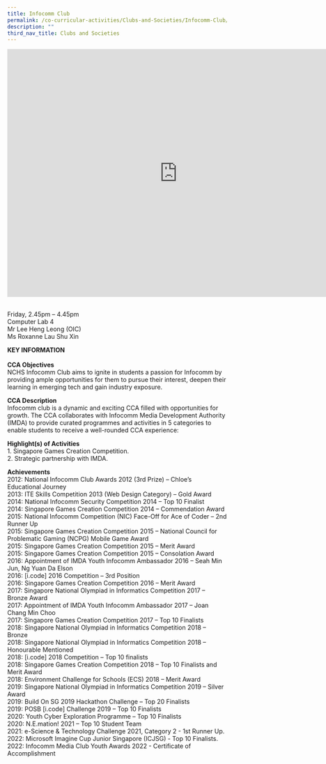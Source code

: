 ```yaml
---
title: Infocomm Club
permalink: /co-curricular-activities/Clubs-and-Societies/Infocomm-Club/
description: ""
third_nav_title: Clubs and Societies
---
```

<iframe allowfullscreen="true" height="569" width="780" frameborder="0" src="https://docs.google.com/presentation/d/e/2PACX-1vSlqcIgMlYvYpFo5VSwm21VwyRJtnaSVq5c4ZrkVSoHxZlubE40cSulOCxZwqg3x4A62XF5TTCMEQqG/embed?start=true&amp;loop=true&amp;delayms=5000"></iframe>

<br>Friday,  2.45pm – 4.45pm
<br>Computer Lab 4
<br>Mr Lee Heng Leong (OIC)
<br>Ms Roxanne Lau Shu Xin

**KEY INFORMATION**<br>
<br>**CCA Objectives**<br>
NCHS Infocomm Club aims to ignite in students a passion for Infocomm by providing ample opportunities for them to pursue their interest, deepen their learning in emerging tech and gain industry exposure.

**CCA Description**<br>
Infocomm club is a dynamic and exciting CCA filled with opportunities for growth. The CCA collaborates with Infocomm Media Development Authority (IMDA) to provide curated programmes and activities in 5 categories to enable students to receive a well-rounded CCA experience:







**Highlight(s) of Activities**<br>
1\. Singapore Games Creation Competition.<br>
2\. Strategic partnership with IMDA.

**Achievements**<br>
2012: National Infocomm Club Awards 2012 (3rd Prize) – Chloe’s Educational Journey<br>
2013: ITE Skills Competition 2013 (Web Design Category) – Gold Award<br>
2014: National Infocomm Security Competition 2014 – Top 10 Finalist<br>
2014: Singapore Games Creation Competition 2014 – Commendation Award<br>
2015: National Infocomm Competition (NIC) Face-Off for Ace of Coder – 2nd Runner Up<br>
2015: Singapore Games Creation Competition 2015 – National Council for Problematic Gaming (NCPG) Mobile Game Award<br>
2015: Singapore Games Creation Competition 2015 – Merit Award<br>
2015: Singapore Games Creation Competition 2015 – Consolation Award<br>
2016: Appointment of IMDA Youth Infocomm Ambassador 2016 – Seah Min Jun, Ng Yuan Da Elson<br>
2016: \[i.code\] 2016 Competition – 3rd Position<br>
2016: Singapore Games Creation Competition 2016 – Merit Award<br>
2017: Singapore National Olympiad in Informatics Competition 2017 – Bronze Award<br>
2017: Appointment of IMDA Youth Infocomm Ambassador 2017 – Joan Chang Min Choo<br>
2017: Singapore Games Creation Competition 2017 – Top 10 Finalists<br>
2018: Singapore National Olympiad in Informatics Competition 2018 – Bronze<br>
2018: Singapore National Olympiad in Informatics Competition 2018 – Honourable Mentioned<br>
2018: \[i.code\] 2018 Competition – Top 10 finalists<br>
2018: Singapore Games Creation Competition 2018 – Top 10 Finalists and Merit Award<br>
2018: Environment Challenge for Schools (ECS) 2018 – Merit Award<br>
2019: Singapore National Olympiad in Informatics Competition 2019 – Silver Award<br>
2019: Build On SG 2019 Hackathon Challenge – Top 20 Finalists<br>
2019: POSB \[i.code\] Challenge 2019 – Top 10 Finalists<br>
2020: Youth Cyber Exploration Programme – Top 10 Finalists<br>
2020: N.E.mation! 2021 – Top 10 Student Team<br>
2021: e-Science &amp; Technology Challenge 2021, Category 2 - 1st Runner Up.<br>
2022: Microsoft Imagine Cup Junior Singapore (ICJSG) - Top 10 Finalists.<br>
2022: Infocomm Media Club Youth Awards 2022 - Certificate of Accomplishment